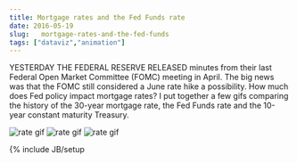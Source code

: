 ```yaml
---
title: Mortgage rates and the Fed Funds rate
date: 2016-05-19
slug: 	mortgage-rates-and-the-fed-funds
tags: ["dataviz","animation"]
---
```


YESTERDAY THE FEDERAL RESERVE RELEASED minutes from their last Federal Open Market Committee (FOMC) meeting in April.  The big news was that the FOMC still considered a June rate hike a possibility.  How much does Fed policy impact mortgage rates? I put together a few gifs comparing the history of the 30-year mortgage rate, the Fed Funds rate and the 10-year constant maturity Treasury.


<img src="../../../../img/charts_may_19_2016/rate1.gif" alt="rate gif"/>


<img src="../../../../img/charts_may_19_2016/rate2.gif" alt="rate gif"/>


<img src="../../../../img/charts_may_19_2016/rate3.gif" alt="rate gif"/>



{% include JB/setup 
